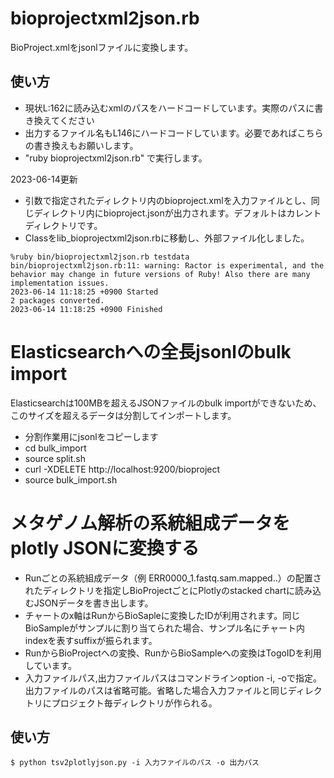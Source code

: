 # bioprojectxml2json.rb

BioProject.xmlをjsonlファイルに変換します。

## 使い方
- 現状L:162に読み込むxmlのパスをハードコードしています。実際のパスに書き換えてください
- 出力するファイル名もL146にハードコードしています。必要であればこちらの書き換えもお願いします。
- "ruby bioprojectxml2json.rb" で実行します。

2023-06-14更新
- 引数で指定されたディレクトリ内のbioproject.xmlを入力ファイルとし、同じディレクトリ内にbioproject.jsonが出力されます。デフォルトはカレントディレクトリです。
- Classをlib_bioprojectxml2json.rbに移動し、外部ファイル化しました。

```
%ruby bin/bioprojectxml2json.rb testdata
bin/bioprojectxml2json.rb:11: warning: Ractor is experimental, and the behavior may change in future versions of Ruby! Also there are many implementation issues.
2023-06-14 11:18:25 +0900 Started
2 packages converted.
2023-06-14 11:18:25 +0900 Finished
```


# Elasticsearchへの全長jsonlのbulk import

Elasticsearchは100MBを超えるJSONファイルのbulk importができないため、このサイズを超えるデータは分割してインポートします。

- 分割作業用にjsonlをコピーします
- cd bulk_import
- source split.sh
- curl -XDELETE http://localhost:9200/bioproject 
- source bulk_import.sh

# メタゲノム解析の系統組成データをplotly JSONに変換する

- Runごとの系統組成データ（例 ERR0000_1.fastq.sam.mapped..）の配置されたディレクトリを指定しBioProjectごとにPlotlyのstacked chartに読み込むJSONデータを書き出します。
- チャートのx軸はRunからBioSapleに変換したIDが利用されます。同じBioSampleがサンプルに割り当てられた場合、サンプル名にチャート内indexを表すsuffixが振られます。
- RunからBioProjectへの変換、RunからBioSampleへの変換はTogoIDを利用しています。
- 入力ファイルパス,出力ファイルパスはコマンドラインoption -i, -oで指定。出力ファイルのパスは省略可能。省略した場合入力ファイルと同じディレクトリにプロジェクト毎ディレクトリが作られる。

## 使い方

 ```
$ python tsv2plotlyjson.py -i 入力ファイルのパス -o 出力パス

 ```